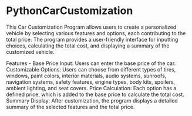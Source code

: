 # PythonCarCustomization
This Car Customization Program allows users to create a personalized vehicle by selecting various features and options, each contributing to the total price. The program provides a user-friendly interface for inputting choices, calculating the total cost, and displaying a summary of the customized vehicle.

Features - 
Base Price Input: Users can enter the base price of the car.
Customizable Options: Users can choose from different types of tires, windows, paint colors, interior materials, audio systems, sunroofs, navigation systems, safety features, engine types, body kits, spoilers, ambient lighting, and seat covers.
Price Calculation: Each option has a defined price, which is added to the base price to calculate the total cost.
Summary Display: After customization, the program displays a detailed summary of the selected features and the total price.
